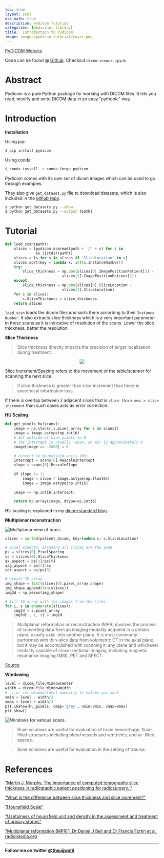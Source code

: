 ```yaml
---
toc: true
layout: post
use_math: true
description: Pydicom Tutorial 
categories: [medicine, library]
title:  Introduction to Pydicom
image: images/pydicom-tutorial/cover.png
---
```


[PyDICOM Website](https://pydicom.github.io/)

Code can be found @ [Github](https://github.com/Ujjwal-9/medical-training/tree/master/dicom-demo). Checkout `dicom-viewer.ipynb`

# Abstract

Pydicom is a pure Python package for working with DICOM files. It lets you read, modify and write DICOM data in an easy "pythonic" way.


# Introduction

**Installation**

Using pip: 
```bash
$ pip install pydicom
```

Using conda: 
```bash
$ conda install -c conda-forge pydicom
```

Pydicom comes with its own set of dicom images which can be used to go through examples.

They also give `get_dataset.py` file to download datasets, which is also included in the [github repo](https://github.com/Ujjwal-9/medical-training/tree/master/dicom-demo).

```bash
$ python get_datasets.py --show
$ python get_datasets.py --output {path}
```


# Tutorial
```python
def load_scan(path):
    slices = [pydicom.dcmread(path + '/' + s) for s in               
              os.listdir(path)]
    slices = [s for s in slices if 'SliceLocation' in s]
    slices.sort(key = lambda x: int(x.InstanceNumber))
    try:
        slice_thickness = np.abs(slices[0].ImagePositionPatient[2] -   
                          slices[1].ImagePositionPatient[2])
    except:
        slice_thickness = np.abs(slices[0].SliceLocation - 
                          slices[1].SliceLocation)
    for s in slices:
        s.SliceThickness = slice_thickness
    return slices
```
`load_scan` loads the dicom files and sorts them according to their `Instance Number`. It also extracts slice thickness which is a very important parameter in these scans as it is indicative of resolution of the scans. Lower the slice thickness, better the resolution.


**Slice Thickness**

> Slice thickness directly impacts the precision of target localization during treatment.

<center>
<img src="https://www.materialise.com/sites/default/files/image-uploads/pages/academy/Medical/slice_increment.jpg">
</center>

Slice Increment/Spacing refers to the movement of the table/scanner for scanning the next slice.

> If slice thickness is greater than slice increment than there is anatomical information loss.

If there is overlap between 2 adjacent slices that is `slice thickness > slice increment` than such cases acts as error correction.

**HU Scaling**

```python
def get_pixels_hu(scans):
    image = np.stack([s.pixel_array for s in scans])
    image = image.astype(np.int16)
    # Set outside-of-scan pixels to 0
    # The intercept is usually -1024, so air is approximately 0
    image[image == -2000] = 0
    
    # Convert to Hounsfield units (HU)
    intercept = scans[0].RescaleIntercept
    slope = scans[0].RescaleSlope
    
    if slope != 1:
        image = slope * image.astype(np.float64)
        image = image.astype(np.int16)
        
    image += np.int16(intercept)
    
    return np.array(image, dtype=np.int16)
```

HU scaling is explained in my [dicom standard blog](http://ujjwal9.ml/blog/medicine/2020/12/28/dicom-intro.html). 

**Multiplanar reconstruction**

![](https://images.ctfassets.net/cnu0m8re1exe/1k0YS9HKpsyurGlnI1Zlky/223cbf9b658b7068925ba7f944a9bb39/sagittal.jpg "Multiplanar view of brain.")

```python
slices = sorted(patient_dicom, key=lambda s: s.SliceLocation)

# pixel aspects, assuming all slices are the same
ps = slices[0].PixelSpacing
ss = slices[0].SliceThickness
ax_aspect = ps[1]/ps[0]
sag_aspect = ps[1]/ss
cor_aspect = ss/ps[0]

# create 3D array
img_shape = list(slices[0].pixel_array.shape)
img_shape.append(len(slices))
img3d = np.zeros(img_shape)

# fill 3D array with the images from the files
for i, s in enumerate(slices):
    img2d = s.pixel_array
    img3d[:, :, i] = img2d
```

> Multiplanar reformation or reconstruction (MPR) involves the process of converting data from an imaging modality acquired in a certain plane, usually axial, into another plane. It is most commonly performed with thin-slice data from volumetric CT in the axial plane, but it may be accomplished with scanning in any plane and whichever modality capable of cross-sectional imaging, including magnetic resonance imaging (MRI), PET and SPECT.

[Source](https://radiopaedia.org/articles/multiplanar-reformation-mpr?lang=us)


**Windowing**

```python
level = dicom_file.WindowCenter
width = dicom_file.WindowWidth
# ...or set window/level manually to values you want
vmin = level - width/2
vmax = level + width/2
plt.imshow(hu_pixels, cmap='gray', vmin=vmin, vmax=vmax)
plt.show()
```

![](https://www.stepwards.com/wp-content/uploads/2019/12/Screen-Shot-2019-10-06-at-8.45.17-PM-e1577078248771.jpg "Windows for various scans.")

> Brain windows are useful for evaluation of brain hemorrhage, fluid-filled structures including blood vessels and ventricles, and air-filled spaces.

> Bone windows are useful for evaluation in the setting of trauma. 


# References

["Martin J. Murphy. The importance of computed tomography slice thickness in radiographic patient positioning for radiosurgery. "](https://doi.org/10.1118/1.598500)

["What is the difference between slice thickness and slice increment?"](https://www.materialise.com/en/faq/what-difference-between-slice-thickness-and-slice-increment#:~:text=Slice%20thickness%20and%20slice%20increment%20are%20central%20concepts%20that%20surround,4%20mm%20in%20the%20illustration)

["Hounsfield Scale"](https://www.sciencedirect.com/topics/medicine-and-dentistry/hounsfield-scale)

["Usefulness of hounsfield unit and density in the assessment and treatment of urinary stones"](https://www.ncbi.nlm.nih.gov/pmc/articles/PMC4220362/)

["Multiplanar reformation (MPR)". Dr Daniel J Bell and Dr Francis Fortin et al. radiopaedia.org](https://radiopaedia.org/articles/multiplanar-reformation-mpr?lang=us)


--- 

**Follow me on twitter [@theujjwal9](https://twitter.com/theujjwal9)**